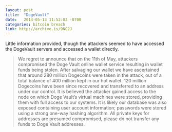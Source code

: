 ```yaml
---
layout: post
title:  "DogeVault"
date:   2014-05-13 11:52:03 -0700
categories: bitcoin breach
link: http://archive.is/9NC2J
---
```

Little information provided, though the attackers seemed to have accessed the DogeVault servers and accessed a wallet directly.

> We regret to announce that on the 11th of May, attackers compromised the Doge Vault online wallet service resulting in wallet funds being stolen. After salvaging our wallet we have ascertained that around 280 million Dogecoins were taken in the attack, out of a total balance of 400 million kept in our hot wallet. 120 million Dogecoins have been since recovered and transferred to an address under our control. It is believed the attacker gained access to the node on which Doge Vault’s virtual machines were stored, providing them with full access to our systems. It is likely our database was also exposed containing user account information; passwords were stored using a strong one-way hashing algorithm. All private keys for addresses are presumed compromised, please do not transfer any funds to Doge Vault addresses.
